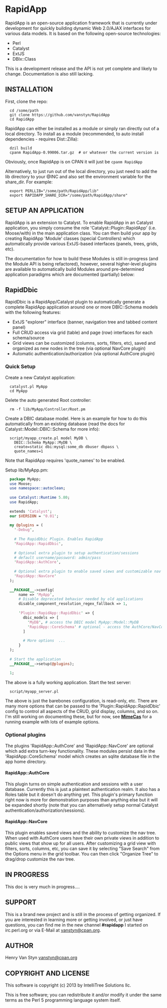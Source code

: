 # RapidApp

RapidApp is an open-source application framework that is currently under development for quickly building dynamic Web 2.0/AJAX interfaces for various data models. It is based on the following open-source technologies:

- Perl
- Catalyst
- ExtJS
- DBIx::Class

This is a development release and the API is not yet complete and likely to change. Documentation is also still lacking.

## INSTALLATION

First, clone the repo:

```
  cd /some/path
  git clone https://github.com/vanstyn/RapidApp
  cd RapidApp
```

RapidApp can either be installed as a module or simply ran directly out of a local directory. 
To install as a module (recommended, to auto install dependencies - requires Dist::Zilla):

```
  dzil build
  cpanm RapidApp-0.99006.tar.gz  # or whatever the current version is
```

Obviously, once RapidApp is on CPAN it will just be ```cpanm RapidApp```

Alternatively, to just run out of the local directory, you just need to add the lib directory to your @INC and also set the environment variable for the share_dir. For example:

```
  export PERLLIB="/some/path/RapidApp/lib"
  export RAPIDAPP_SHARE_DIR="/some/path/RapidApp/share"
```

## SETUP AN APPLICATION

RapidApp is an extension to Catalyst. To enable RapidApp in an Catalyst application, you simply consume the role 'Catalyst::Plugin::RapidApp' (i.e. Moose/with) in the main application class. You can then build your app by creating RapidApp 'Module' classes (special Controllers) which automatically provide various ExtJS-based interfaces (panels, trees, grids, etc).

The documentation for how to build these Modules is still in-progress (and the Module API is being refactored), however, several higher-level plugins are available to automatically build Modules around pre-determined application paradigms which are documented (partially) below:

## RapidDbic

RapidDbic is a RapidApp/Catalyst plugin to automatically generate a complete RapidApp application around one or more DBIC::Schema models with the following features:

- ExtJS "explorer" interface (banner, navigation tree and tabbed content panel)
- Full CRUD access via grid (table) and page (row) interfaces for each schema/source
- Grid views can be customized (columns, sorts, filters, etc), saved and organized as new nodes in the tree (via optional NavCore plugin)
- Automatic authentication/authorization (via optional AuthCore plugin)

### Quick Setup

Create a new Catalyst application:

```
  catalyst.pl MyApp
  cd MyApp
```

Delete the auto generated Root controller:

```
  rm -f lib/MyApp/Controller/Root.pm
```

Create a DBIC database model. Here is an example for how to do this automatically from an existing database (read the docs for Catalyst::Model::DBIC::Schema for more info):

```
  script/myapp_create.pl model MyDB \
    DBIC::Schema MyApp::MyDB \
    create=static dbi:mysql:some_db dbuser dbpass \
    quote_names=1
```

Note that RapidApp requires 'quote_names' to be enabled.

Setup lib/MyApp.pm:

```perl
  package MyApp;
  use Moose;
  use namespace::autoclean;
  
  use Catalyst::Runtime 5.80;
  use RapidApp;
  
  extends 'Catalyst';
  our $VERSION = '0.01';
  
  my @plugins = (
    '-Debug',
    
    # The RapidDbic Plugin. Enables RapidApp
    'RapidApp::RapidDbic',
    
    # Optional extra plugin to setup authentication/sessions
    # default username/password: admin/pass
    'RapidApp::AuthCore',
    
    # Optional extra plugin to enable saved views and customizable nav tree
    'RapidApp::NavCore'
  );
  
  __PACKAGE__->config(
      name => 'MyApp',
      # Disable deprecated behavior needed by old applications
      disable_component_resolution_regex_fallback => 1,
      
      'Plugin::RapidApp::RapidDbic' => {
        dbic_models => [
          'MyDB', # access the DBIC model MyApp::Model::MyDB
          'RapidApp::CoreSchema' # optional - access the AuthCore/NavCore data
        ]
        
        # More options  ...
      }
  );
  
  # Start the application
  __PACKAGE__->setup(@plugins);
  
  1;
```

The above is a fully working application. Start the test server:

```
  script/myapp_server.pl
```

The above is just the barebones configuration, is read-only, etc. There are many more options that can be passed to the 'Plugin::RapidApp::RapidDbic' config to control all aspects of the CRUD, grid display, columns, and so on. I'm still working on documenting these, but for now, see **[MimeCas](https://github.com/vanstyn/MimeCas)** for a running example with lots of example options.

### Optional plugins

The plugins 'RapidApp::AuthCore' and 'RapidApp::NavCore' are optional which add extra turn-key functionality. These modules persist data in the 'RapidApp::CoreSchema' model which creates an sqlite database file in the app home directory.

#### RapidApp::AuthCore

This plugin turns on simple authentication and sessions with a user database. Currently this is just a plaintext authentication realm. It also has a Roles table but it doesn't do anything yet. This plugin's primary function right now is more for demonstration purposes than anything else but it will be expanded shortly (note that you can alternatively setup normal Catalyst authentication/authorization/sessions).

#### RapidApp::NavCore

This plugin enables saved views and the ability to customize the nav tree. When used with AuthCore users have their own private views in addition to public views that show up for all users. After customizing a grid view with filters, sorts, columns, etc, you can save it by selecting "Save Search" from the Options menu in the grid toolbar. You can then click "Organize Tree" to drag/drop customize the nav tree.

## IN PROGRESS

This doc is very much in progress....

## SUPPORT

This is a brand new project and is still in the process of getting organized. If you are interested in learning more or getting involved, or just have questions, you can find me in the new channel **#rapidapp** I started on irc.perl.org or via E-Mail at vanstyn@cpan.org.

## AUTHOR

Henry Van Styn <vanstyn@cpan.org>

## COPYRIGHT AND LICENSE

This software is copyright (c) 2013 by IntelliTree Solutions llc.

This is free software; you can redistribute it and/or modify it under
the same terms as the Perl 5 programming language system itself.


